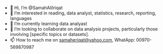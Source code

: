 - 👋 Hi, I’m @SamahAliIriqat
- 👀 I’m interested in reading, data analyst, statistics, research, reporting, languages
- 🌱 I’m currently learning data analyast
- 💞️ I’m looking to collaborate on data analysis projects, particularly those involving [specific topics or datasets].
- 📫 How to reach me on samaheriqat@yahoo.com, WhatApp: 00970-569870987


<!---
SamahAliIriqat/SamahAliIriqat is a ✨ special ✨ repository because its `README.md` (this file) appears on your GitHub profile.
You can click the Preview link to take a look at your changes.
--->
